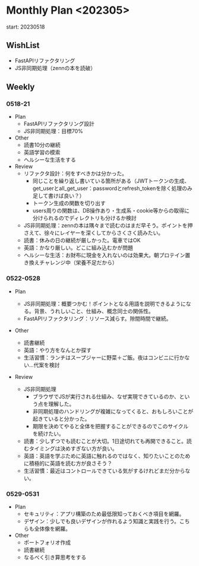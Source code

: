 # Monthly Plan <202305>
start: 20230518

## WishList
- FastAPIリファクタリング
- JS非同期処理（zennの本を読破）


## Weekly 
### 0518-21
- Plan
    - FastAPIリファクタリング設計
    - JS非同期処理：目標70%
- Other
    - 読書10分の継続
    - 英語学習の模索
    - ヘルシーな生活をする
- Review
    - リファクタ設計：何をすべきかは分かった。
        - 同じことを繰り返し書いている箇所がある（JWTトークンの生成、get_userとall_get_user：passwordとrefresh_tokenを除く処理のみ足して書けば良い？）
        - トークン生成の関数を切り出す
        - users周りの関数は、DB操作あり・生成系・cookie等からの取得に分けられるのでディレクトリも分けるか検討
    - JS非同期処理：zennの本は隅々まで読むのはまだ早そう。ポイントを押さえて、徐々にレイヤーを深くしてからさくさく読みたい。
    - 読書：休みの日の継続が厳しかった。電車ではOK
    - 英語：かなり厳しい。どこに組み込むかが問題
    - ヘルシーな生活：お財布に現金を入れないのは効果大。朝プロテイン置き換えチャレンジ中（栄養不足だから）

### 0522-0528
- Plan
    - JS非同期処理：概要つかむ！ポイントとなる用語を説明できるようになる。背景、うれしいこと、仕組み、概念同士の関係性。
    - FastAPIリファクタリング：リソース減らす。隙間時間で継続。
- Other
    - 読書継続
    - 英語：やり方をなんとか探す
    - 生活習慣：ランチはスープジャーに野菜＋ご飯。夜はコンビニに行かない…代案を検討

- Review
    - JS非同期処理
        - ブラウザでJSが実行される仕組み、なぜ実現できているのか、という点を理解した。
        - 非同期処理のハンドリングが複雑になってくると、おもしろいことが起きていると分かった。
        - 期限を決めてやると全体を把握することができるのでこのサイクルを続けたい。
    - 読書：少しずつでも読むことが大切。1日途切れても再開できること。読むタイミングは決めすぎない方が良い。
    - 英語：英語を学ぶために英語に触れるのではなく、知りたいことのために積極的に英語を読む方が良さそう？
    - 生活習慣：最近はコントロールできている気がするけれどまだ分からない。

### 0529-0531
- Plan
    - セキュリティ：アプリ構築のため最低限知っておくべき項目を網羅。
    - デザイン：少しでも良いデザインが作れるよう知識と実践を行う。こちらも全体像を網羅。
- Other
    - ポートフォリオ作成
    - 読書継続
    - なるべく引き算思考をする

